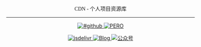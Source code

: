 <p align="center"; style="font-family:楷体";>CDN - 个人项目资源库</p>

---


<p align="center">
  <a href="#github">
    <img src="https://img.shields.io/github/last-commit/Nicolasking007/CDN?style=for-the-badge" alt="#github">
  </a>
  <a href="#PERO">
    <img alt="PERO" src="https://img.shields.io/github/repo-size/Nicolasking007/CDN?style=for-the-badge">
  </a>
</p>


<p align="center">
  <a href="#jsdelivr">
    <img src="https://data.jsdelivr.com/v1/package/gh/Nicolasking007/CDN/badge" alt="jsdelivr">
  </a>
  <a href="https://nkupp.com">
    <img src="https://img.shields.io/badge/%E5%8D%9A%E5%AE%A2-Blog-brightgreen" alt="Blog">
  </a>
  <a href="#公众号">
    <img src="https://img.shields.io/badge/%E5%85%AC%E4%BC%97%E5%8F%B7-曰坛-blue" alt="公众号">
  </a>
</p>